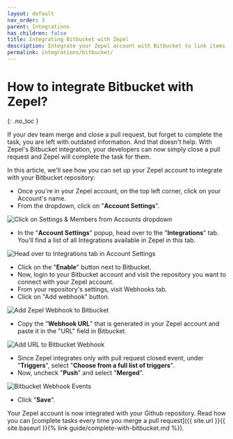```yaml
---
layout: default
nav_order: 3
parent: Integrations
has_children: false
title: Integrating Bitbucket with Zepel
description: Integrate your Zepel account with Bitbucket to link items to your pull requests.
permalink: integrations/bitbucket/
---
```

# How to integrate Bitbucket with Zepel?

{: .no_toc }

If your dev team merge and close a pull request, but forget to complete the task, you are left with outdated information. And that doesn't help. With Zepel's Bitbucket integration, your developers can now simply close a pull request and Zepel will complete the task for them.

In this article, we'll see how you can set up your Zepel account to integrate with your Bitbucket repository:

* Once you're in your Zepel account, on the top left corner, click on your Account's name.
* From the dropdown, click on "**Account Settings**".

![Click on Settings & Members from Accounts dropdown](/guide/assets/uploads/account-settings.png "Account Settings")

* In the "**Account Settings**" popup, head over to the "**Integrations**" tab. You'll find a list of all Integrations available in Zepel in this tab.

![Head over to Integrations tab in Account Settings](/guide/assets/uploads/integrations-tab.png "Integrations tab in Account Settings")

* Click on the "**Enable**" button next to Bitbucket.
* Now, login to your Bitbucket account and visit the repository you want to connect with your Zepel account.
* From your repository's settings, visit Webhooks tab.
* Click on "Add webhook" button.

![Add Zepel Webhook to Bitbucket](/guide/assets/uploads/zepel-bitbucket-integration-webhook.png "Add Bitbucket Webhook")

* Copy the "**Webhook URL**" that is generated in your Zepel account and paste it in the "URL" field in Bitbucket.

![Add URL to Bitbucket Webhook](/guide/assets/uploads/zepel-bitbucket-integration-webhooks.png "Bitbucket Webhooks")

* Since Zepel integrates only with pull request closed event, under "**Triggers**", select "**Choose from a full list of triggers**".
* Now, uncheck "**Push**" and select "**Merged**".

![Bitbucket Webhook Events](/guide/assets/uploads/zepel-bitbucket-integration-webhook-events.png "Bitbucket Webhook Events")

* Click "**Save**".

Your Zepel account is now integrated with your Github repository. Read how you can [complete tasks every time you merge a pull request]({{ site.url }}{{ site.baseurl }}{% link guide/complete-with-bitbucket.md %}).